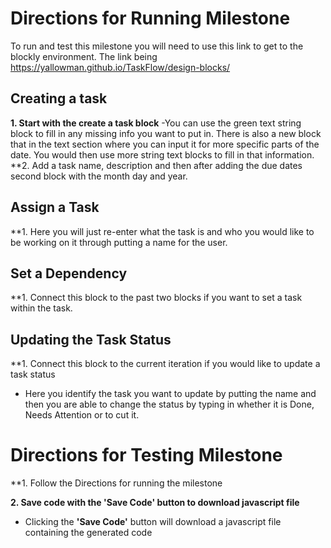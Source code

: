 # Directions for Running Milestone

To run and test this milestone you will need to use this link to get to the blockly environment. The link being https://yallowman.github.io/TaskFlow/design-blocks/ 

## Creating a task
**1. Start with the create a task block**
-You can use the green text string block to fill in any missing info you want to put in. There is also a new block that in the text section where you can input it for more specific parts of the date. You would then use more string text blocks to fill in that information.
**2. Add a task name, description and then after adding the due dates second block with the month day and year.

## Assign a Task
**1. Here you will just re-enter what the task is and who you would like to be working on it through putting a name for the user.

## Set a Dependency 
**1. Connect this block to the past two blocks if you want to set a task within the task.

## Updating the Task Status
**1. Connect this block to the current iteration if you would like to update a task status
- Here you identify the task you want to update by putting the name and then you are able to change the status by typing in whether it is Done, Needs Attention or to cut it.

# Directions for Testing Milestone
**1. Follow the Directions for running the milestone

**2. Save code with the **'Save Code'** button to download javascript file**
- Clicking the **'Save Code'** button will download a javascript file containing the generated code 

